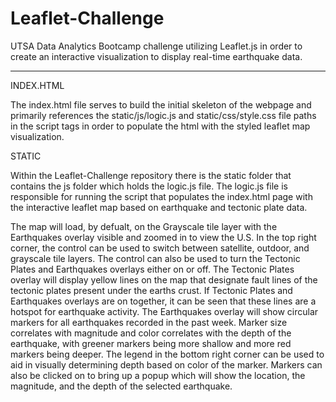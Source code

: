 # Leaflet-Challenge
UTSA Data Analytics Bootcamp challenge utilizing Leaflet.js in order to create an interactive visualization to display real-time earthquake data.

------------------------------------------------------------------------------------------------------------------
INDEX.HTML

The index.html file serves to build the initial skeleton of the webpage and primarily references the static/js/logic.js and static/css/style.css file paths in the script tags in order to populate the html with the styled leaflet map visualization.

STATIC

Within the Leaflet-Challenge repository there is the static folder that contains the js folder which holds the logic.js file. The logic.js file is responsible for running the script that populates the index.html page with the interactive leaflet map based on earthquake and tectonic plate data.

The map will load, by defualt, on the Grayscale tile layer with the Earthquakes overlay visible and zoomed in to view the U.S. In the top right corner, the control can be used to switch between satellite, outdoor, and grayscale tile layers. The control can also be used to turn the Tectonic Plates and Earthquakes overlays either on or off. The Tectonic Plates overlay will display yellow lines on the map that designate fault lines of the tectonic plates present under the earths crust. If Tectonic Plates and Earthquakes overlays are on together, it can be seen that these lines are a hotspot for earthquake activity. The Earthquakes overlay will show circular markers for all earthquakes recorded in the past week. Marker size correlates with magnitude and color correlates with the depth of the earthquake, with greener markers being more shallow and more red markers being deeper. The legend in the bottom right corner can be used to aid in visually determining depth based on color of the marker. Markers can also be clicked on to bring up a popup which will show the location, the magnitude, and the depth of the selected earthquake.